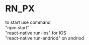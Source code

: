 # RN_PX

to start use command <br />
"npm start" <br />
 "react-native run-ios" for IOS <br />
 "react-native run-andriod" on andriod
